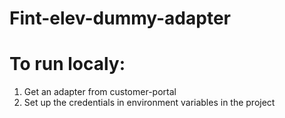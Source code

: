 # Fint-elev-dummy-adapter

# To run localy:
1. Get an adapter from customer-portal
2. Set up the credentials in environment variables in the project